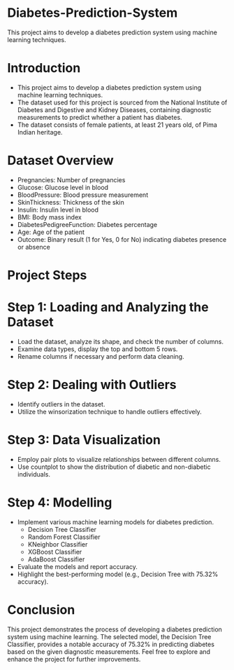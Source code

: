# Diabetes-Prediction-System
This project aims to develop a diabetes prediction system using machine learning techniques.
# Introduction
* This project aims to develop a diabetes prediction system using machine learning techniques.
* The dataset used for this project is sourced from the National Institute of Diabetes and Digestive and Kidney Diseases, containing diagnostic measurements to predict whether a patient has diabetes.
* The dataset consists of female patients, at least 21 years old, of Pima Indian heritage.
# Dataset Overview
* Pregnancies: Number of pregnancies
* Glucose: Glucose level in blood
* BloodPressure: Blood pressure measurement
* SkinThickness: Thickness of the skin
* Insulin: Insulin level in blood
* BMI: Body mass index
* DiabetesPedigreeFunction: Diabetes percentage
* Age: Age of the patient
* Outcome: Binary result (1 for Yes, 0 for No) indicating diabetes presence or absence
# Project Steps
# Step 1: Loading and Analyzing the Dataset
* Load the dataset, analyze its shape, and check the number of columns.
* Examine data types, display the top and bottom 5 rows.
* Rename columns if necessary and perform data cleaning.
# Step 2: Dealing with Outliers
* Identify outliers in the dataset.
* Utilize the winsorization technique to handle outliers effectively.
# Step 3: Data Visualization
* Employ pair plots to visualize relationships between different columns.
* Use countplot to show the distribution of diabetic and non-diabetic individuals.
# Step 4: Modelling
* Implement various machine learning models for diabetes prediction.
  * Decision Tree Classifier
  * Random Forest Classifier
  * KNeighbor Classifier
  * XGBoost Classifier
  * AdaBoost Classifier
* Evaluate the models and report accuracy.
* Highlight the best-performing model (e.g., Decision Tree with 75.32% accuracy).
# Conclusion
This project demonstrates the process of developing a diabetes prediction system using machine learning. The selected model, the Decision Tree Classifier, provides a notable accuracy of 75.32% in predicting diabetes based on the given diagnostic measurements. Feel free to explore and enhance the project for further improvements.

